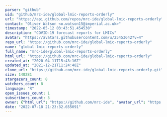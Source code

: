 ```yaml
---
parser: "github"
uid: "github/mrc-ide/global-lmic-reports-orderly"
url: "https://api.github.com/repos/mrc-ide/global-lmic-reports-orderly"
contact: "Oliver Watson <o.watson15@imperial.ac.uk>"
timestamp: "2022-05-12 03:43:51.454530"
description: "COVID-19 forecast reports for LMICs"
avatar: "https://avatars.githubusercontent.com/u/25453642?v=4"
repo_url: "https://github.com/mrc-ide/global-lmic-reports-orderly"
name: "global-lmic-reports-orderly"
full_name: "mrc-ide/global-lmic-reports-orderly"
html_url: "https://github.com/mrc-ide/global-lmic-reports-orderly"
created_at: "2020-04-11T15:43:16Z"
updated_at: "2021-12-21T11:24:48Z"
clone_url: "https://github.com/mrc-ide/global-lmic-reports-orderly.git"
size: 140281
stargazers_count: 8
watchers_count: 8
language: "R"
open_issues_count: 1
subscribers_count: 3
owner: {"html_url": "https://github.com/mrc-ide", "avatar_url": "https://avatars.githubusercontent.com/u/25453642?v=4", "login": "mrc-ide", "type": "Organization"}
date: "2022-07-18 21:23:32.655091"
---
```


